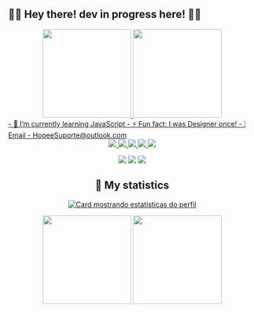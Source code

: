 ## 🧛‍♂️ Hey there! dev in progress here! 🐱‍👤
<div align="center">
  <a href="https://github.com/JoaoLeite47">
  <img height="180em" src="https://github-readme-stats.vercel.app/api?username=JoaoLeite47&show_icons=true&theme=midnight-purple&include_all_commits=true&count_private="/>
  <img height="180em" src="https://github-readme-stats.vercel.app/api/top-langs/?username=JoaoLeite47&layout=compact&langs_count=7&theme=midnight-purple"/>
</div>
- 🌱 I’m currently learning JavaScript
- ⚡ Fun fact: I was Designer once!
-  ❕ Email - HopeeSuporte@outlook.com
</div>
<div align="middle" >
<img src="https://img.icons8.com/color/96/000000/javascript--v2.png"/>
<img src="https://img.icons8.com/color/96/000000/html-5--v1.png"/>
<img src="https://img.icons8.com/color/96/000000/css3.png"/>
<img src="https://img.icons8.com/color/96/000000/postgreesql.png"/>
<img src="https://img.icons8.com/external-justicon-flat-justicon/96/000000/external-adobe-social-media-justicon-flat-justicon.png"/>
<div> 
  
  <a href="https://www.instagram.com/jvl_souza/" target="_blank"><img src="https://img.icons8.com/fluency/48/000000/instagram-new.png" target="blank"></a>
   <a href="https://www.linkedin.com/in/joão-victor-leite-souza-1b0a87206/" target="_blank"><img src="https://img.icons8.com/color/48/000000/linkedin-circled--v2.png" target="blank"></a> 
 <a href="https://api.whatsapp.com/send?phone=5571986149734&text=Olá%20João!!%20Estou%20aqui%20pelo%20link%20em%20seu%20site!" target="_blank"><img src="https://img.icons8.com/color/48/000000/whatsapp--v5.png" target="blank"></a>
</div>
  
 ## 📐 My statistics

[![Card mostrando estatísticas do perfil](https://github-profile-summary-cards.vercel.app/api/cards/profile-details?username=JoaoLeite47&theme=solarized_dark)](#)
  
<img height="180em" align="middle" src="https://user-images.githubusercontent.com/100146681/165375804-50074ac5-89b9-41a7-acc8-622be93861f3.gif"/>
<img height="180em" align="middle" src="https://user-images.githubusercontent.com/100146681/171303308-e7d9018c-739e-4e8d-a422-6c1a1c69fabe.gif"/>
